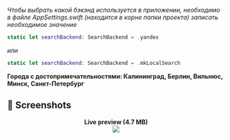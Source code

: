 *Чтобы выбрать какой бэкэнд используется в приложении, необходимо в файле AppSettings.swift (находится в корне папки проекта) записать необходимое значение* 

```swift
static let searchBackend: SearchBackend = .yandex 
```
 *или*
 ```swift
static let searchBackend: SearchBackend = .mkLocalSearch
```

**Города с достопримечательностями: Калининград, Берлин, Вильнюс, Минск, Санкт-Петербург**

## 📸 Screenshots

<p align="center">
  <strong>Live preview (4.7 MB)</strong> <br />
  <img src="https://user-images.githubusercontent.com/18668589/97268100-09665700-1834-11eb-93a5-f4c9668bb5c5.gif" />
</p>

